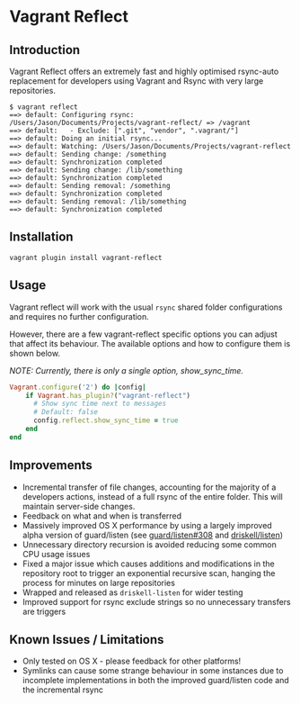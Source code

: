 # Vagrant Reflect

## Introduction

Vagrant Reflect offers an extremely fast and highly optimised rsync-auto
replacement for developers using Vagrant and Rsync with very large repositories.

```
$ vagrant reflect
==> default: Configuring rsync: /Users/Jason/Documents/Projects/vagrant-reflect/ => /vagrant
==> default:   - Exclude: [".git", "vendor", ".vagrant/"]
==> default: Doing an initial rsync...
==> default: Watching: /Users/Jason/Documents/Projects/vagrant-reflect
==> default: Sending change: /something
==> default: Synchronization completed
==> default: Sending change: /lib/something
==> default: Synchronization completed
==> default: Sending removal: /something
==> default: Synchronization completed
==> default: Sending removal: /lib/something
==> default: Synchronization completed
```

## Installation

    vagrant plugin install vagrant-reflect

## Usage

Vagrant reflect will work with the usual `rsync` shared folder configurations
and requires no further configuration.

However, there are a few vagrant-reflect specific options you can adjust that
affect its behaviour. The available options and how to configure them is shown
below.

*NOTE: Currently, there is only a single option, show_sync_time.*

```ruby
Vagrant.configure('2') do |config|
    if Vagrant.has_plugin?("vagrant-reflect")
      # Show sync time next to messages
      # Default: false
      config.reflect.show_sync_time = true
    end
end
```

## Improvements

* Incremental transfer of file changes, accounting for the majority of a
developers actions, instead of a full rsync of the entire folder. This will
maintain server-side changes.
* Feedback on what and when is transferred
* Massively improved OS X performance by using a largely improved alpha version
of guard/listen (see
[guard/listen#308](https://github.com/guard/listen/pull/308) and [driskell/listen](https://github.com/driskell/listen/tree/v3_rework_record_logic))
* Unnecessary directory recursion is avoided reducing some common CPU usage
issues
* Fixed a major issue which causes additions and modifications in the repository
root to trigger an exponential recursive scan, hanging the process for minutes
on large repositories
* Wrapped and released as `driskell-listen` for wider testing
* Improved support for rsync exclude strings so no unnecessary transfers are
triggers

## Known Issues / Limitations

* Only tested on OS X - please feedback for other platforms!
* Symlinks can cause some strange behaviour in some instances due to incomplete
implementations in both the improved guard/listen code and the incremental rsync
